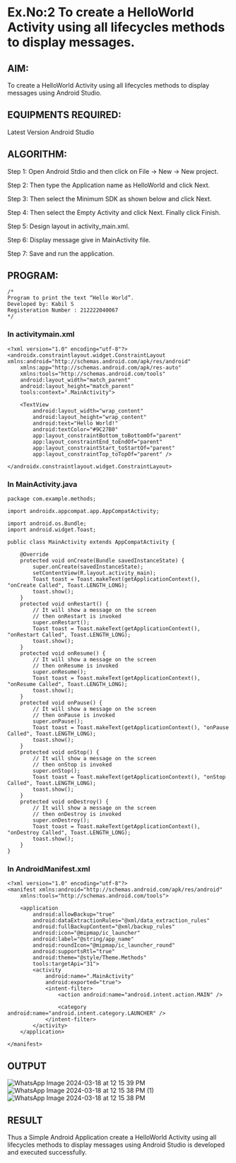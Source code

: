 # Ex.No:2 To create a HelloWorld Activity using all lifecycles methods to display messages.


## AIM:

To create a HelloWorld Activity using all lifecycles methods to display messages using Android Studio.

## EQUIPMENTS REQUIRED:

Latest Version Android Studio

## ALGORITHM:

Step 1: Open Android Stdio and then click on File -> New -> New project.

Step 2: Then type the Application name as HelloWorld and click Next. 

Step 3: Then select the Minimum SDK as shown below and click Next.

Step 4: Then select the Empty Activity and click Next. Finally click Finish.

Step 5: Design layout in activity_main.xml.

Step 6: Display message give in MainActivity file.

Step 7: Save and run the application.

## PROGRAM:
```
/*
Program to print the text “Hello World”.
Developed by: Kabil S
Registeration Number : 212222040067
*/
```
### In activitymain.xml
```
<?xml version="1.0" encoding="utf-8"?>
<androidx.constraintlayout.widget.ConstraintLayout xmlns:android="http://schemas.android.com/apk/res/android"
    xmlns:app="http://schemas.android.com/apk/res-auto"
    xmlns:tools="http://schemas.android.com/tools"
    android:layout_width="match_parent"
    android:layout_height="match_parent"
    tools:context=".MainActivity">

    <TextView
        android:layout_width="wrap_content"
        android:layout_height="wrap_content"
        android:text="Hello World!"
        android:textColor="#9C27B0"
        app:layout_constraintBottom_toBottomOf="parent"
        app:layout_constraintEnd_toEndOf="parent"
        app:layout_constraintStart_toStartOf="parent"
        app:layout_constraintTop_toTopOf="parent" />

</androidx.constraintlayout.widget.ConstraintLayout>
```
### In MainActivity.java
```
package com.example.methods;

import androidx.appcompat.app.AppCompatActivity;

import android.os.Bundle;
import android.widget.Toast;

public class MainActivity extends AppCompatActivity {

    @Override
    protected void onCreate(Bundle savedInstanceState) {
        super.onCreate(savedInstanceState);
        setContentView(R.layout.activity_main);
        Toast toast = Toast.makeText(getApplicationContext(), "onCreate Called", Toast.LENGTH_LONG);
        toast.show();
    }
    protected void onRestart() {
        // It will show a message on the screen
        // then onRestart is invoked
        super.onRestart();
        Toast toast = Toast.makeText(getApplicationContext(), "onRestart Called", Toast.LENGTH_LONG);
        toast.show();
    }
    protected void onResume() {
        // It will show a message on the screen
        // then onResume is invoked
        super.onResume();
        Toast toast = Toast.makeText(getApplicationContext(), "onResume Called", Toast.LENGTH_LONG);
        toast.show();
    }
    protected void onPause() {
        // It will show a message on the screen
        // then onPause is invoked
        super.onPause();
        Toast toast = Toast.makeText(getApplicationContext(), "onPause Called", Toast.LENGTH_LONG);
        toast.show();
    }
    protected void onStop() {
        // It will show a message on the screen
        // then onStop is invoked
        super.onStop();
        Toast toast = Toast.makeText(getApplicationContext(), "onStop Called", Toast.LENGTH_LONG);
        toast.show();
    }
    protected void onDestroy() {
        // It will show a message on the screen
        // then onDestroy is invoked
        super.onDestroy();
        Toast toast = Toast.makeText(getApplicationContext(), "onDestroy Called", Toast.LENGTH_LONG);
        toast.show();
    }
}
```
### In AndroidManifest.xml
```
<?xml version="1.0" encoding="utf-8"?>
<manifest xmlns:android="http://schemas.android.com/apk/res/android"
    xmlns:tools="http://schemas.android.com/tools">

    <application
        android:allowBackup="true"
        android:dataExtractionRules="@xml/data_extraction_rules"
        android:fullBackupContent="@xml/backup_rules"
        android:icon="@mipmap/ic_launcher"
        android:label="@string/app_name"
        android:roundIcon="@mipmap/ic_launcher_round"
        android:supportsRtl="true"
        android:theme="@style/Theme.Methods"
        tools:targetApi="31">
        <activity
            android:name=".MainActivity"
            android:exported="true">
            <intent-filter>
                <action android:name="android.intent.action.MAIN" />

                <category android:name="android.intent.category.LAUNCHER" />
            </intent-filter>
        </activity>
    </application>

</manifest>
```
## OUTPUT
![WhatsApp Image 2024-03-18 at 12 15 39 PM](https://github.com/suryacse05/lifecyclemethods/assets/127846320/5b7ed810-64df-4882-9463-fb8e02cb0111)
![WhatsApp Image 2024-03-18 at 12 15 38 PM (1)](https://github.com/suryacse05/lifecyclemethods/assets/127846320/49e47dc0-dc74-476f-973f-5dbd56d20e04)
![WhatsApp Image 2024-03-18 at 12 15 38 PM](https://github.com/suryacse05/lifecyclemethods/assets/127846320/a07ee7f5-4614-4f95-bbe0-2e019ef2e13f)



## RESULT
Thus a Simple Android Application create a HelloWorld Activity using all lifecycles methods to display messages using Android Studio is developed and executed successfully.
